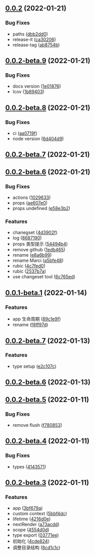 ## [0.0.2](https://github.com/JasKang/rubic/compare/v0.0.2-beta.9...v0.0.2) (2022-01-21)

### Bug Fixes

- paths ([dbb2dd0](https://github.com/JasKang/rubic/commit/dbb2dd062eb3c65998cc77de6534be2f06ba541f))
- release-it ([ca30206](https://github.com/JasKang/rubic/commit/ca302069100dc22ef138e5a5dcebbbf228ff55cc))
- release-tag ([ab8754b](https://github.com/JasKang/rubic/commit/ab8754b5f0332a47a796ceb9ce598ee8e00f577c))

## [0.0.2-beta.9](https://github.com/JasKang/rubic/compare/v0.0.2-beta.9...v0.0.2) (2022-01-21)

### Bug Fixes

- docs version ([1e01876](https://github.com/JasKang/rubic/commit/1e018763b57ee17eb7aef5206c39e0075ee753b0))
- lcov ([1b89403](https://github.com/JasKang/rubic/commit/1b894034081924f11f6563f0b91a56a0bfcf03b9))

## [0.0.2-beta.8](https://github.com/JasKang/rubic/compare/v0.0.2-beta.9...v0.0.2) (2022-01-21)

### Bug Fixes

- ci ([aa0719f](https://github.com/JasKang/rubic/commit/aa0719f44a49544bdb6f196c0d618dd9eb7fa0cf))
- node version ([6d404d9](https://github.com/JasKang/rubic/commit/6d404d93a165811076b844b9862cda9f7690b3c7))

## [0.0.2-beta.7](https://github.com/JasKang/rubic/compare/v0.0.2-beta.9...v0.0.2) (2022-01-21)

## [0.0.2-beta.6](https://github.com/JasKang/rubic/compare/v0.0.2-beta.9...v0.0.2) (2022-01-21)

### Bug Fixes

- actions ([1029633](https://github.com/JasKang/rubic/commit/10296339493c696c06f0920ba5cfedde2e29cf99))
- props ([ae607e0](https://github.com/JasKang/rubic/commit/ae607e004701d150d0544899c5d44bee2d418ab8))
- props undefined ([e58e3b2](https://github.com/JasKang/rubic/commit/e58e3b24d7e5681d356e5ccadcda994de9d6aee7))

### Features

- chanegset ([4d3902f](https://github.com/JasKang/rubic/commit/4d3902fe20288ea3211989b9e12a1e06210d4b50))
- log ([8687190](https://github.com/JasKang/rubic/commit/8687190845792ad1f7e00e297698da9914fa7cf5))
- props 类型提示 ([54494b4](https://github.com/JasKang/rubic/commit/54494b41c7b98e74a4ec57348e69606588ca6491))
- remove github ([1edb465](https://github.com/JasKang/rubic/commit/1edb465c77004b26d900386172adb29c14126d52))
- rename ([e8a6b99](https://github.com/JasKang/rubic/commit/e8a6b992466df812b17e28d426c46c51f044def5))
- rename Marci ([a5bfe48](https://github.com/JasKang/rubic/commit/a5bfe4831129e1bb8def1ef1c37bcf9c97edf54c))
- rubic ([4c7fed0](https://github.com/JasKang/rubic/commit/4c7fed030445c8fbe7617d780edb0cc1825e65a4))
- rubic ([2537b7a](https://github.com/JasKang/rubic/commit/2537b7a844abc5d99b5e166cc3e5f1738d31b8fb))
- use changeset tool ([6c765ed](https://github.com/JasKang/rubic/commit/6c765ed95bbc33287cc7ca841b57388eb074dd97))

## [0.0.1-beta.1](https://github.com/JasKang/rubic/compare/v0.0.2-beta.9...v0.0.2) (2022-01-14)

### Features

- app 生命周期 ([89c1e9f](https://github.com/JasKang/rubic/commit/89c1e9f1919914e635ff083ef525c3e8acb77b4f))
- rename ([f8ff97d](https://github.com/JasKang/rubic/commit/f8ff97d0f11100df4c0345a95c725dd39680a00a))

## [0.0.2-beta.7](https://github.com/JasKang/rubic/compare/v0.0.2-beta.9...v0.0.2) (2022-01-13)

### Features

- type setup ([e2c107c](https://github.com/JasKang/rubic/commit/e2c107c1d971e9ca8cfffb17d02e0f6a733ae40f))

## [0.0.2-beta.6](https://github.com/JasKang/rubic/compare/v0.0.2-beta.9...v0.0.2) (2022-01-13)

## [0.0.2-beta.5](https://github.com/JasKang/rubic/compare/v0.0.2-beta.9...v0.0.2) (2022-01-11)

### Bug Fixes

- remove flush ([f780853](https://github.com/JasKang/rubic/commit/f7808539bd9b1bbeb75fe5d4dae86970b37f63e5))

## [0.0.2-beta.4](https://github.com/JasKang/rubic/compare/v0.0.2-beta.9...v0.0.2) (2022-01-11)

### Bug Fixes

- types ([4143571](https://github.com/JasKang/rubic/commit/41435710cb3ef36d47060a443fd600c4d4ab2506))

## [0.0.2-beta.3](https://github.com/JasKang/rubic/compare/v0.0.2-beta.9...v0.0.2) (2022-01-11)

### Features

- app ([3bf679a](https://github.com/JasKang/rubic/commit/3bf679a38ad92469c9b5da6f1267c327081bf9a4))
- custom context ([5bbf4dc](https://github.com/JasKang/rubic/commit/5bbf4dc6b6b4b813ac82ed3e4784534f11655a03))
- lifetime ([4216d0e](https://github.com/JasKang/rubic/commit/4216d0e132f283ff4655710a1229b0f12cf058d6))
- nextRender ([a73acdd](https://github.com/JasKang/rubic/commit/a73acddfeabca7b33060cfe5ac3424d042874d5a))
- scope ([4554d0d](https://github.com/JasKang/rubic/commit/4554d0d45b5597ccb2676bdf801971119a81803a))
- type export ([03771ee](https://github.com/JasKang/rubic/commit/03771ee40ef362f90848c39092f375f850efd811))
- 初始化 ([4cde824](https://github.com/JasKang/rubic/commit/4cde824e39d9701320d427bea8fa5dfe52965256))
- 调整目录结构 ([8cd1c1c](https://github.com/JasKang/rubic/commit/8cd1c1c85ba737e012dfacc5458b4c9840405ea3))
